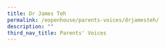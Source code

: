```yaml
---
title: Dr James Teh
permalink: /eopenhouse/parents-voices/drjamesteh/
description: ""
third_nav_title: Parents' Voices
---
```

